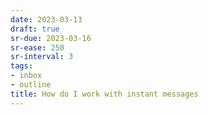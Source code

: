 ```yaml
---
date: 2023-03-13
draft: true
sr-due: 2023-03-16
sr-ease: 250
sr-interval: 3
tags:
- inbox
- outline
title: How do I work with instant messages
---
```


